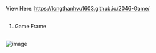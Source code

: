 View Here: https://longthanhvu1603.github.io/2046-Game/ <br> <br>

1. Game Frame <br> <br>

![image](https://user-images.githubusercontent.com/57677949/160437298-4e07fcfa-e6a4-4a5b-ba74-74f4afff1283.png)
